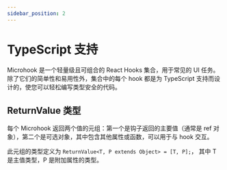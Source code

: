 ```yaml
---
sidebar_position: 2
---
```


# TypeScript 支持

Microhook 是一个轻量级且可组合的 React Hooks 集合，用于常见的 UI 任务。除了它们的简单性和易用性外，集合中的每个 hook 都是为 TypeScript 支持而设计的，使您可以轻松编写类型安全的代码。

## ReturnValue 类型

每个 Microhook 返回两个值的元组：第一个是钩子返回的主要值（通常是 ref 对象），第二个是可选对象，其中包含其他属性或函数，可以用于与 hook 交互。

此元组的类型定义为 `ReturnValue<T, P extends Object> = [T, P];`， 其中 T 是主值类型，P 是附加属性的类型。